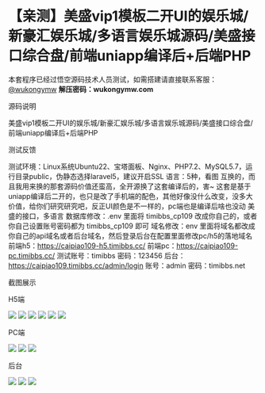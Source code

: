 # 【亲测】美盛vip1模板二开UI的娱乐城/新豪汇娱乐城/多语言娱乐城源码/美盛接口综合盘/前端uniapp编译后+后端PHP

本套程序已经过悟空源码技术人员测试，如需搭建请直接联系客服：[@wukongymw](http://t.me/wukongymw)
**解压密码：wukongymw.com**

源码说明

美盛vip1模板二开UI的娱乐城/新豪汇娱乐城/多语言娱乐城源码/美盛接口综合盘/前端uniapp编译后+后端PHP

测试反馈

测试环境：Linux系统Ubuntu22、宝塔面板、Nginx、PHP7.2、MySQL5.7，运行目录public，伪静态选择laravel5，建议开启SSL
语言：5种，看图
互换的，而且我用来换的那套源码价值还蛮高，全开源换了这套编译后的，害~
这套是基于uniapp编译后二开的，也只是改了手机端的配色，其他好像没什么改变，没多大价值，给你们研究研究吧，反正UI颜色是不一样的，pc端也是编译后啥也没动
美盛的接口，多语言
数据库修改：.env 里面将 timibbs\_cp109 改成你自己的，或者你自己设置账号密码都为 timibbs\_cp109 即可
域名修改：env 里面将域名都改成你自己的api域名或者后台域名，然后登录后台在配置里面修改pc/h5的落地域名
前端h5：https://caipiao109-h5.timibbs.cc/
前端pc：https://caipiao109-pc.timibbs.cc/
测试账号：timibbs
密码：123456
后台：https://caipiao109.timibbs.cc/admin/login
账号：admin
密码：timibbs.net

截图展示

H5端

[![](https://wukongymw.com/wp-content/uploads/2025/02/4422a61a458b2fa.png)](https://wukongymw.com/wp-content/uploads/2025/02/4422a61a458b2fa.png)
[![](https://wukongymw.com/wp-content/uploads/2025/02/162c41f5fd2ea5d.png)](https://wukongymw.com/wp-content/uploads/2025/02/162c41f5fd2ea5d.png)
[![](https://wukongymw.com/wp-content/uploads/2025/02/4c6bf96d0771ca7.png)](https://wukongymw.com/wp-content/uploads/2025/02/4c6bf96d0771ca7.png)
[![](https://wukongymw.com/wp-content/uploads/2025/02/e0bc87a054bdb44.png)](https://wukongymw.com/wp-content/uploads/2025/02/e0bc87a054bdb44.png)
[![](https://wukongymw.com/wp-content/uploads/2025/02/08666b50cf3e119.png)](https://wukongymw.com/wp-content/uploads/2025/02/08666b50cf3e119.png)
[![](https://wukongymw.com/wp-content/uploads/2025/02/c0a40e2abca0fef.png)](https://wukongymw.com/wp-content/uploads/2025/02/c0a40e2abca0fef.png)

PC端

[![](https://wukongymw.com/wp-content/uploads/2025/02/bc2da5be3dd7da9.png)](https://wukongymw.com/wp-content/uploads/2025/02/bc2da5be3dd7da9.png)
[![](https://wukongymw.com/wp-content/uploads/2025/02/5aa57db23fff08f.png)](https://wukongymw.com/wp-content/uploads/2025/02/5aa57db23fff08f.png)
[![](https://wukongymw.com/wp-content/uploads/2025/02/4a99262a25e2858.png)](https://wukongymw.com/wp-content/uploads/2025/02/4a99262a25e2858.png)

后台

[![](https://wukongymw.com/wp-content/uploads/2025/02/0247bb16cbafe79.png)](https://wukongymw.com/wp-content/uploads/2025/02/0247bb16cbafe79.png)
[![](https://wukongymw.com/wp-content/uploads/2025/02/500493551cac587.png)](https://wukongymw.com/wp-content/uploads/2025/02/500493551cac587.png)
[![](https://wukongymw.com/wp-content/uploads/2025/02/20b47e70a83e19f.png)](https://wukongymw.com/wp-content/uploads/2025/02/20b47e70a83e19f.png)